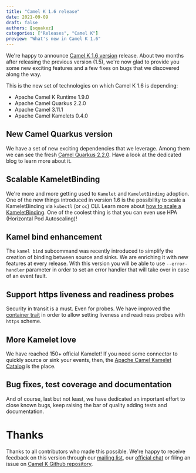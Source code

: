 ```yaml
---
title: "Camel K 1.6 release"
date: 2021-09-09
draft: false
authors: [squakez]
categories: ["Releases", "Camel K"]
preview: "What's new in Camel K 1.6"
---
```


We're happy to announce [Camel K 1.6 version](https://github.com/apache/camel-k/releases/tag/v1.6.0) release. About two months after releasing the previous version (1.5), we're now glad to provide you some new exciting features and a few fixes on bugs that we discovered along the way.

This is the new set of technologies on which Camel K 1.6 is depending:

* Apache Camel K Runtime 1.9.0
* Apache Camel Quarkus 2.2.0
* Apache Camel 3.11.1
* Apache Camel Kamelets 0.4.0

## New Camel Quarkus version

We have a set of new exciting dependencies that we leverage. Among them we can see the fresh [Camel Quarkus 2.2.0](/blog/2021/09/camel-quarkus-release-2.2.0/). Have a look at the dedicated blog to learn more about it.

## Scalable KameletBinding

We're more and more getting used to `Kamelet` and `KameletBinding` adoption. One of the new things introduced in version 1.6 is the possibility to scale a KameletBinding via `kubectl` (or `oc`) CLI. Learn more about [how to scale a KameletBinding](/camel-k/latest/scaling/binding.html). One of the coolest thing is that you can even use HPA (Horizontal Pod Autoscaling)!

## Kamel bind enhancement

The `kamel bind` subcommand was recently introduced to simplify the creation of binding between source and sinks. We are enriching it with new features at every release. With this version you will be able to use `--error-handler` parameter in order to set an error handler that will take over in case of an event fault.

## Support https liveness and readiness probes

Security in transit is a must. Even for probes. We have improved the [container trait](/camel-k/latest/traits/container.html) in order to allow setting liveness and readiness probes with `https` scheme.

## More Kamelet love

We have reached 150+ official Kamelet! If you need some connector to quickly source or sink your events, then, the [Apache Camel Kamelet Catalog](/camel-kamelets/latest/index.html) is the place.

## Bug fixes, test coverage and documentation

And of course, last but not least, we have dedicated an important effort to close known bugs, keep raising the bar of quality adding tests and documentation.

# Thanks

Thanks to all contributors who made this possible. We're happy to receive feedback on this version through our [mailing list](/community/mailing-list/), our [official chat](https://camel.zulipchat.com/) or filing an issue on [Camel K Github repository](https://github.com/apache/camel-k).
